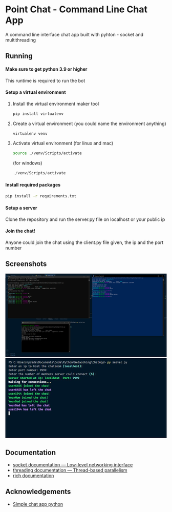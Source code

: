 # Point Chat - Command Line Chat App
A command line interface chat app built with pyhton - socket and multithreading

## Running 
#### Make sure to get python 3.9 or higher
This runtime is required to run the bot

#### Setup a virtual environment
1. Install the virtual environment maker tool
    ```bash
    pip install virtualenv
    ```

2. Create a virtual environment (you could name the environment anything)
    ```bash
    virtualenv venv
    ```

3. Activate virtual environment 
    (for linux and mac)
    ```bash
    source ./venv/Scripts/activate
    ```
    (for windows)
    ```powershell
    ./venv/Scripts/activate
    ```

#### Install required packages
```bash
pip install -r requirements.txt
```

#### Setup a server
Clone the repository and run the server.py file on localhost or your public ip

#### Join the chat!
Anyone could join the chat using the client.py file given, the ip and the port number

## Screenshots
![chat-preview](/images/chat-preview.png)
![terminal-server-preview](/images/terminal-server-preview.JPG)

## Documentation
- [socket documentation — Low-level networking interface](https://docs.python.org/3/library/socket.html)
- [threading documentation — Thread-based parallelism](https://docs.python.org/3/library/threading.html/)
- [rich documentation](https://rich.readthedocs.io/en/stable/introduction.html)

## Acknowledgements
 - [Simple chat app python](https://www.neuralnine.com/tcp-chat-in-python/)